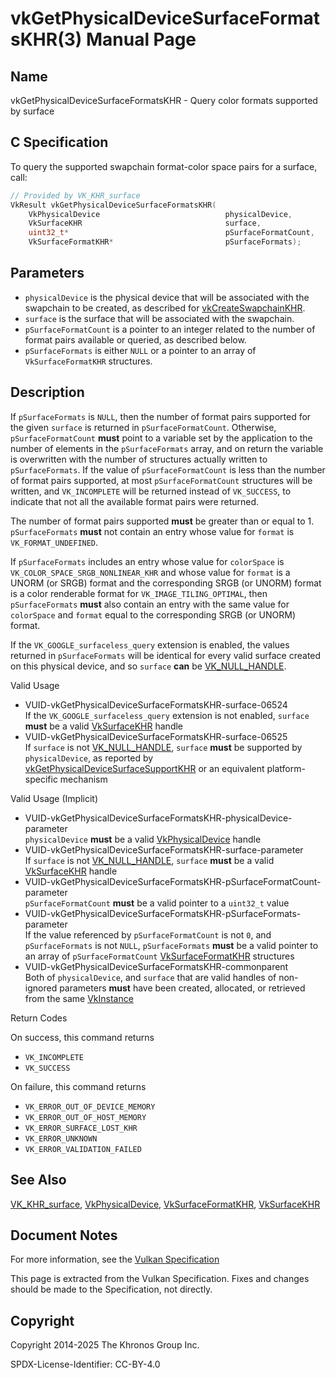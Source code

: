 # vkGetPhysicalDeviceSurfaceFormatsKHR(3) Manual Page

## Name

vkGetPhysicalDeviceSurfaceFormatsKHR - Query color formats supported by surface



## [](#_c_specification)C Specification

To query the supported swapchain format-color space pairs for a surface, call:

```c++
// Provided by VK_KHR_surface
VkResult vkGetPhysicalDeviceSurfaceFormatsKHR(
    VkPhysicalDevice                            physicalDevice,
    VkSurfaceKHR                                surface,
    uint32_t*                                   pSurfaceFormatCount,
    VkSurfaceFormatKHR*                         pSurfaceFormats);
```

## [](#_parameters)Parameters

- `physicalDevice` is the physical device that will be associated with the swapchain to be created, as described for [vkCreateSwapchainKHR](https://registry.khronos.org/vulkan/specs/latest/man/html/vkCreateSwapchainKHR.html).
- `surface` is the surface that will be associated with the swapchain.
- `pSurfaceFormatCount` is a pointer to an integer related to the number of format pairs available or queried, as described below.
- `pSurfaceFormats` is either `NULL` or a pointer to an array of `VkSurfaceFormatKHR` structures.

## [](#_description)Description

If `pSurfaceFormats` is `NULL`, then the number of format pairs supported for the given `surface` is returned in `pSurfaceFormatCount`. Otherwise, `pSurfaceFormatCount` **must** point to a variable set by the application to the number of elements in the `pSurfaceFormats` array, and on return the variable is overwritten with the number of structures actually written to `pSurfaceFormats`. If the value of `pSurfaceFormatCount` is less than the number of format pairs supported, at most `pSurfaceFormatCount` structures will be written, and `VK_INCOMPLETE` will be returned instead of `VK_SUCCESS`, to indicate that not all the available format pairs were returned.

The number of format pairs supported **must** be greater than or equal to 1. `pSurfaceFormats` **must** not contain an entry whose value for `format` is `VK_FORMAT_UNDEFINED`.

If `pSurfaceFormats` includes an entry whose value for `colorSpace` is `VK_COLOR_SPACE_SRGB_NONLINEAR_KHR` and whose value for `format` is a UNORM (or SRGB) format and the corresponding SRGB (or UNORM) format is a color renderable format for `VK_IMAGE_TILING_OPTIMAL`, then `pSurfaceFormats` **must** also contain an entry with the same value for `colorSpace` and `format` equal to the corresponding SRGB (or UNORM) format.

If the `VK_GOOGLE_surfaceless_query` extension is enabled, the values returned in `pSurfaceFormats` will be identical for every valid surface created on this physical device, and so `surface` **can** be [VK\_NULL\_HANDLE](https://registry.khronos.org/vulkan/specs/latest/man/html/VK_NULL_HANDLE.html).

Valid Usage

- [](#VUID-vkGetPhysicalDeviceSurfaceFormatsKHR-surface-06524)VUID-vkGetPhysicalDeviceSurfaceFormatsKHR-surface-06524  
  If the `VK_GOOGLE_surfaceless_query` extension is not enabled, `surface` **must** be a valid [VkSurfaceKHR](https://registry.khronos.org/vulkan/specs/latest/man/html/VkSurfaceKHR.html) handle
- [](#VUID-vkGetPhysicalDeviceSurfaceFormatsKHR-surface-06525)VUID-vkGetPhysicalDeviceSurfaceFormatsKHR-surface-06525  
  If `surface` is not [VK\_NULL\_HANDLE](https://registry.khronos.org/vulkan/specs/latest/man/html/VK_NULL_HANDLE.html), `surface` **must** be supported by `physicalDevice`, as reported by [vkGetPhysicalDeviceSurfaceSupportKHR](https://registry.khronos.org/vulkan/specs/latest/man/html/vkGetPhysicalDeviceSurfaceSupportKHR.html) or an equivalent platform-specific mechanism

Valid Usage (Implicit)

- [](#VUID-vkGetPhysicalDeviceSurfaceFormatsKHR-physicalDevice-parameter)VUID-vkGetPhysicalDeviceSurfaceFormatsKHR-physicalDevice-parameter  
  `physicalDevice` **must** be a valid [VkPhysicalDevice](https://registry.khronos.org/vulkan/specs/latest/man/html/VkPhysicalDevice.html) handle
- [](#VUID-vkGetPhysicalDeviceSurfaceFormatsKHR-surface-parameter)VUID-vkGetPhysicalDeviceSurfaceFormatsKHR-surface-parameter  
  If `surface` is not [VK\_NULL\_HANDLE](https://registry.khronos.org/vulkan/specs/latest/man/html/VK_NULL_HANDLE.html), `surface` **must** be a valid [VkSurfaceKHR](https://registry.khronos.org/vulkan/specs/latest/man/html/VkSurfaceKHR.html) handle
- [](#VUID-vkGetPhysicalDeviceSurfaceFormatsKHR-pSurfaceFormatCount-parameter)VUID-vkGetPhysicalDeviceSurfaceFormatsKHR-pSurfaceFormatCount-parameter  
  `pSurfaceFormatCount` **must** be a valid pointer to a `uint32_t` value
- [](#VUID-vkGetPhysicalDeviceSurfaceFormatsKHR-pSurfaceFormats-parameter)VUID-vkGetPhysicalDeviceSurfaceFormatsKHR-pSurfaceFormats-parameter  
  If the value referenced by `pSurfaceFormatCount` is not `0`, and `pSurfaceFormats` is not `NULL`, `pSurfaceFormats` **must** be a valid pointer to an array of `pSurfaceFormatCount` [VkSurfaceFormatKHR](https://registry.khronos.org/vulkan/specs/latest/man/html/VkSurfaceFormatKHR.html) structures
- [](#VUID-vkGetPhysicalDeviceSurfaceFormatsKHR-commonparent)VUID-vkGetPhysicalDeviceSurfaceFormatsKHR-commonparent  
  Both of `physicalDevice`, and `surface` that are valid handles of non-ignored parameters **must** have been created, allocated, or retrieved from the same [VkInstance](https://registry.khronos.org/vulkan/specs/latest/man/html/VkInstance.html)

Return Codes

On success, this command returns

- `VK_INCOMPLETE`
- `VK_SUCCESS`

On failure, this command returns

- `VK_ERROR_OUT_OF_DEVICE_MEMORY`
- `VK_ERROR_OUT_OF_HOST_MEMORY`
- `VK_ERROR_SURFACE_LOST_KHR`
- `VK_ERROR_UNKNOWN`
- `VK_ERROR_VALIDATION_FAILED`

## [](#_see_also)See Also

[VK\_KHR\_surface](https://registry.khronos.org/vulkan/specs/latest/man/html/VK_KHR_surface.html), [VkPhysicalDevice](https://registry.khronos.org/vulkan/specs/latest/man/html/VkPhysicalDevice.html), [VkSurfaceFormatKHR](https://registry.khronos.org/vulkan/specs/latest/man/html/VkSurfaceFormatKHR.html), [VkSurfaceKHR](https://registry.khronos.org/vulkan/specs/latest/man/html/VkSurfaceKHR.html)

## [](#_document_notes)Document Notes

For more information, see the [Vulkan Specification](https://registry.khronos.org/vulkan/specs/latest/html/vkspec.html#vkGetPhysicalDeviceSurfaceFormatsKHR)

This page is extracted from the Vulkan Specification. Fixes and changes should be made to the Specification, not directly.

## [](#_copyright)Copyright

Copyright 2014-2025 The Khronos Group Inc.

SPDX-License-Identifier: CC-BY-4.0